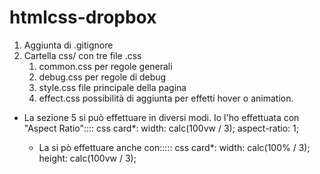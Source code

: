 # htmlcss-dropbox
1. Aggiunta di .gitignore
2. Cartella css/ con tre file .css
    1. common.css per regole generali
    2. debug.css per regole di debug
    3. style.css file principale della pagina
    4. effect.css possibilità di aggiunta per effetti hover o animation.

- La sezione 5 si può effettuare in diversi modi. Io l'ho effettuata con "Aspect Ratio"::::
    css card*:
    width: calc(100vw / 3);
    aspect-ratio: 1;

    - La si pò effettuare anche con:::::
            css card*:
            width: calc(100% / 3);
            height: calc(100vw / 3);
